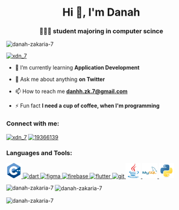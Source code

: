 <h1 align="center">Hi 👋, I'm Danah </h1>
<h3 align="center">👩🏻‍💻 student majoring in computer scince</h3>

<p align="left"> <img src="https://komarev.com/ghpvc/?username=danah-zakaria-7&label=Profile%20views&color=0e75b6&style=flat" alt="danah-zakaria-7" /> </p>

<p align="left"> <a href="https://twitter.com/xdn_7" target="blank"><img src="https://img.shields.io/twitter/follow/xdn_7?logo=twitter&style=for-the-badge" alt="xdn_7" /></a> </p>

- 🌱 I’m currently learning **Application Development**

- 💬 Ask me about anything **on Twitter**

- 📫 How to reach me **danhh.zk.7@gmail.com**

- ⚡ Fun fact **I need a cup of coffee, when I'm programming**

<h3 align="left">Connect with me:</h3>
<p align="left">
<a href="https://twitter.com/xdn_7" target="blank"><img align="center" src="https://raw.githubusercontent.com/rahuldkjain/github-profile-readme-generator/master/src/images/icons/Social/twitter.svg" alt="xdn_7" height="30" width="40" /></a>
<a href="https://stackoverflow.com/users/19366139" target="blank"><img align="center" src="https://raw.githubusercontent.com/rahuldkjain/github-profile-readme-generator/master/src/images/icons/Social/stack-overflow.svg" alt="19366139" height="30" width="40" /></a>
</p>

<h3 align="left">Languages and Tools:</h3>
<p align="left"> <a href="https://www.w3schools.com/cpp/" target="_blank" rel="noreferrer"> <img src="https://raw.githubusercontent.com/devicons/devicon/master/icons/cplusplus/cplusplus-original.svg" alt="cplusplus" width="40" height="40"/> </a> <a href="https://dart.dev" target="_blank" rel="noreferrer"> <img src="https://www.vectorlogo.zone/logos/dartlang/dartlang-icon.svg" alt="dart" width="40" height="40"/> </a> <a href="https://www.figma.com/" target="_blank" rel="noreferrer"> <img src="https://www.vectorlogo.zone/logos/figma/figma-icon.svg" alt="figma" width="40" height="40"/> </a> <a href="https://firebase.google.com/" target="_blank" rel="noreferrer"> <img src="https://www.vectorlogo.zone/logos/firebase/firebase-icon.svg" alt="firebase" width="40" height="40"/> </a> <a href="https://flutter.dev" target="_blank" rel="noreferrer"> <img src="https://www.vectorlogo.zone/logos/flutterio/flutterio-icon.svg" alt="flutter" width="40" height="40"/> </a> <a href="https://git-scm.com/" target="_blank" rel="noreferrer"> <img src="https://www.vectorlogo.zone/logos/git-scm/git-scm-icon.svg" alt="git" width="40" height="40"/> </a> <a href="https://www.java.com" target="_blank" rel="noreferrer"> <img src="https://raw.githubusercontent.com/devicons/devicon/master/icons/java/java-original.svg" alt="java" width="40" height="40"/> </a> <a href="https://www.mysql.com/" target="_blank" rel="noreferrer"> <img src="https://raw.githubusercontent.com/devicons/devicon/master/icons/mysql/mysql-original-wordmark.svg" alt="mysql" width="40" height="40"/> </a> <a href="https://www.python.org" target="_blank" rel="noreferrer"> <img src="https://raw.githubusercontent.com/devicons/devicon/master/icons/python/python-original.svg" alt="python" width="40" height="40"/> </a> </p>

<p><img align="left" src="https://github-readme-stats.vercel.app/api/top-langs?username=danah-zakaria-7&show_icons=true&locale=en&layout=compact" alt="danah-zakaria-7" /></p>

<p>&nbsp;<img align="center" src="https://github-readme-stats.vercel.app/api?username=danah-zakaria-7&show_icons=true&locale=en" alt="danah-zakaria-7" /></p>

<p><img align="center" src="https://github-readme-streak-stats.herokuapp.com/?user=danah-zakaria-7&" alt="danah-zakaria-7" /></p>



